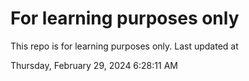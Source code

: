 # For learning purposes only
This repo is for learning purposes only.
Last updated at

Thursday, February 29, 2024 6:28:11 AM

